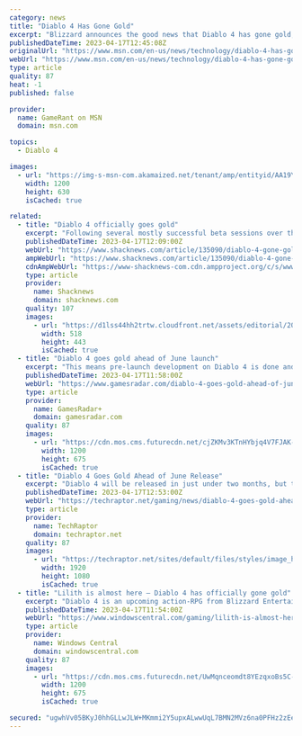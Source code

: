 ```yaml
---
category: news
title: "Diablo 4 Has Gone Gold"
excerpt: "Blizzard announces the good news that Diablo 4 has gone gold, which is music to the ears of many fans all around the world."
publishedDateTime: 2023-04-17T12:45:08Z
originalUrl: "https://www.msn.com/en-us/news/technology/diablo-4-has-gone-gold/ar-AA19YLgB"
webUrl: "https://www.msn.com/en-us/news/technology/diablo-4-has-gone-gold/ar-AA19YLgB"
type: article
quality: 87
heat: -1
published: false

provider:
  name: GameRant on MSN
  domain: msn.com

topics:
  - Diablo 4

images:
  - url: "https://img-s-msn-com.akamaized.net/tenant/amp/entityid/AA19YtP4.img?h=630&w=1200&m=6&q=60&o=t&l=f&f=jpg&x=1287&y=304"
    width: 1200
    height: 630
    isCached: true

related:
  - title: "Diablo 4 officially goes gold"
    excerpt: "Following several mostly successful beta sessions over the last few months, development on Diablo 4 officially appears to be complete. Entertainment has announced that th ..."
    publishedDateTime: 2023-04-17T12:09:00Z
    webUrl: "https://www.shacknews.com/article/135090/diablo-4-gone-gold"
    ampWebUrl: "https://www.shacknews.com/article/135090/diablo-4-gone-gold?amphtml=1"
    cdnAmpWebUrl: "https://www-shacknews-com.cdn.ampproject.org/c/s/www.shacknews.com/article/135090/diablo-4-gone-gold?amphtml=1"
    type: article
    provider:
      name: Shacknews
      domain: shacknews.com
    quality: 107
    images:
      - url: "https://d1lss44hh2trtw.cloudfront.net/assets/editorial/2023/04/diablo-4-officially-goes-gold-tweet.jpg"
        width: 518
        height: 443
        isCached: true
  - title: "Diablo 4 goes gold ahead of June launch"
    excerpt: "This means pre-launch development on Diablo 4 is done and that Blizzard has deemed the game ready to ship on June 6. Why does it matter? Well, in a time when game delays have become the norm instead ..."
    publishedDateTime: 2023-04-17T11:58:00Z
    webUrl: "https://www.gamesradar.com/diablo-4-goes-gold-ahead-of-june-launch/"
    type: article
    provider:
      name: GamesRadar+
      domain: gamesradar.com
    quality: 87
    images:
      - url: "https://cdn.mos.cms.futurecdn.net/cjZKMv3KTnHYbjq4V7FJAK-1200-80.jpg"
        width: 1200
        height: 675
        isCached: true
  - title: "Diablo 4 Goes Gold Ahead of June Release"
    excerpt: "Diablo 4 will be released in just under two months, but today Blizzard Entertainment announced that the game has gone gold."
    publishedDateTime: 2023-04-17T12:53:00Z
    webUrl: "https://techraptor.net/gaming/news/diablo-4-goes-gold-ahead-of-june-release"
    type: article
    provider:
      name: TechRaptor
      domain: techraptor.net
    quality: 87
    images:
      - url: "https://techraptor.net/sites/default/files/styles/image_header/public/2023-04/Diablo4_0.jpg?itok=R-nc-mOc"
        width: 1920
        height: 1080
        isCached: true
  - title: "Lilith is almost here — Diablo 4 has officially gone gold"
    excerpt: "Diablo 4 is an upcoming action-RPG from Blizzard Entertainment, and one of the most anticipated game launches of the year. On Monday, Blizzard announced that Diablo 4 has officially gone gold, ..."
    publishedDateTime: 2023-04-17T11:54:00Z
    webUrl: "https://www.windowscentral.com/gaming/lilith-is-almost-here-diablo-4-has-officially-gone-gold"
    type: article
    provider:
      name: Windows Central
      domain: windowscentral.com
    quality: 87
    images:
      - url: "https://cdn.mos.cms.futurecdn.net/UwMqnceomdt8YEzqxoBs5C-1200-80.jpg"
        width: 1200
        height: 675
        isCached: true

secured: "ugwhVv05BKyJ0hhGLLwJLW+MKmmi2Y5upxALwwUqL7BMN2MVz6na0PFHz2zEeYFnu3hzApbXSpePZ0xCwVYR266rKsJLaWirbVp8kBtdGLIB8+Xfpd4zQWxTC9gGtQTzq47AmclecNZwosBtJjDj3ztT5eyD0tH/jzKR17pgv95s8FR3F5v01NtqTtqJCl0gLM9HkjmHLE6xkfaVcPgG+WTye90GVZrhE07VPvgZflqKqpceH8xUO3np/d/thIvG21KWTb2Ap+9tTbLEktdbzlPvyF7QWkVNOpx3uUzfj3iZ6ELiiBx06FP+0FCGajbdQkKH3SdoGEZbCEiq5Sc8jEzUCTk43ob4xn0qFhpnWNg=;R4gdHt09Y46NqGV9Kf7NgA=="
---
```



